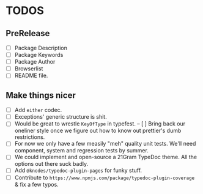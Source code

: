 # TODOS

## PreRelease
- [ ] Package Description
- [ ] Package Keywords
- [ ] Package Author
- [ ] Browserlist
- [ ] README file.

## Make things nicer
- [ ] Add `either` codec.
- [ ] Exceptions' generic structure is shit.
- [ ] Would be great to wrestle `KeyOfType` in typefest.
– [ ] Bring back our oneliner style once we figure out how to know out prettier's dumb restrictions.
- [ ] For now we only have a few measily "meh" quality unit tests. We'll need component, system and regression tests by summer.
- [ ] We could implement and open-source a 21Gram TypeDoc theme. All the options out there suck badly.
- [ ] Add `@knodes/typedoc-plugin-pages` for funky stuff.
- [ ] Contribute to `https://www.npmjs.com/package/typedoc-plugin-coverage` & fix a few typos.
